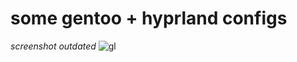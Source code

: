 some gentoo + hyprland configs
==============================
*screenshot outdated*
![gl](https://github.com/K77YY/gentoo-hyprland/blob/main/gl.png?raw=true)
